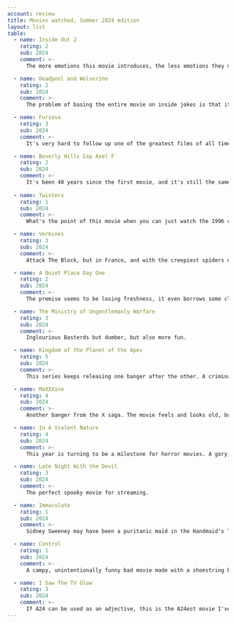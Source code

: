 ```yaml
---
account: review
title: Movies watched, Summer 2024 edition
layout: list
table:
  - name: Inside Out 2
    rating: 2
    sub: 2024
    comment: >-
      The more emotions this movie introduces, the less emotions they make me feel.

  - name: Deadpool and Wolverine
    rating: 2
    sub: 2024
    comment: >-
      The problem of basing the entire movie on inside jokes is that it leaves a lot of people out of them, and it may age badly in the future.

  - name: Furiosa
    rating: 3
    sub: 2024
    comment: >-
      It's very hard to follow up one of the greatest films of all time.

  - name: Beverly Hills Cop Axel F
    rating: 2
    sub: 2024
    comment: >-
      It's been 40 years since the first movie, and it's still the same old dog doing same old tricks.
      
  - name: Twisters
    rating: 1
    sub: 2024
    comment: >-
      What's the point of this movie when you can just watch the 1996 classic?

  - name: Vermines
    rating: 3
    sub: 2024
    comment: >-
      Attack The Block, but in France, and with the creepiest spiders ever put on film.

  - name: A Quiet Place Day One
    rating: 2
    sub: 2024
    comment: >-
      The premise seems to be losing freshness, it even borrows some clichés from zombie movies.

  - name: The Ministry of Ungentlemanly Warfare
    rating: 3
    sub: 2024
    comment: >-
      Inglourious Basterds but dumber, but also more fun.

  - name: Kingdom of the Planet of the Apes
    rating: 5
    sub: 2024
    comment: >-
      This series keeps releasing one banger after the other. A criminally underrated sci-fi masterpiece.

  - name: MaXXXine
    rating: 4
    sub: 2024
    comment: >-
      Another banger from the X saga. The movie feels and looks old, but the lack of gratuituous boobs breaks the immersion.

  - name: In A Violent Nature
    rating: 4
    sub: 2024
    comment: >-
      This year is turning to be a milestone for horror movies. A gory, gruesome update of the slasher sub-genre.

  - name: Late Night With the Devil
    rating: 3
    sub: 2024
    comment: >-
      The perfect spooky movie for streaming.

  - name: Immaculate
    rating: 1
    sub: 2024
    comment: >-
      Sidney Sweeney may have been a puritanic maid in the Handmaid's Tale, but she's not a believable horror-movie nun.

  - name: Control
    rating: 1
    sub: 2024
    comment: >-
      A campy, unintentionally funny bad movie made with a shoestring budget. I'd watch it again as a play.

  - name: I Saw The TV Glow
    rating: 3
    sub: 2024
    comment: >-
      If A24 can be used as an adjective, this is the A24est movie I've ever seen.
---
```

